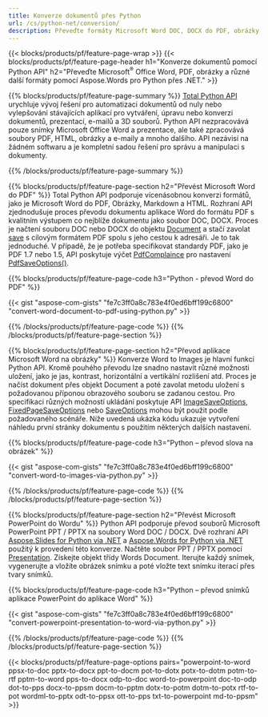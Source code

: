 ```yaml
---
title: Konverze dokumentů přes Python 
url: /cs/python-net/conversion/
description: Převeďte formáty Microsoft Word DOC, DOCX do PDF, obrázky a další, stejně jako prezentační snímky, e-mailové zprávy a 3D obrázky, jen několik řádků kódu Python.
---
```


{{< blocks/products/pf/feature-page-wrap >}}
{{< blocks/products/pf/feature-page-header h1="Konverze dokumentů pomocí Python API" h2="Převeďte Microsoft<sup>&reg;</sup> Office Word, PDF, obrázky a různé další formáty pomocí Aspose.Words pro Python přes .NET." >}}

{{% blocks/products/pf/feature-page-summary %}}
[Total Python API](https://products.aspose.com/total/python-net/) urychluje vývoj řešení pro automatizaci dokumentů od nuly nebo vylepšování stávajících aplikací pro vytváření, úpravu nebo konverzi dokumentů, prezentací, e-mailů a 3D souborů. Python API nezpracovává pouze snímky Microsoft Office Word a prezentace, ale také zpracovává soubory PDF, HTML, obrázky a e-maily a mnoho dalšího. API nezávisí na žádném softwaru a je kompletní sadou řešení pro správu a manipulaci s dokumenty.

{{% /blocks/products/pf/feature-page-summary  %}}

{{% blocks/products/pf/feature-page-section  h2="Převést Microsoft Word do PDF" %}}
Total Python API podporuje vícenásobnou konverzi formátů, jako je Microsoft Word do PDF, Obrázky, Markdown a HTML. Rozhraní API zjednodušuje proces převodu dokumentu aplikace Word do formátu PDF s kvalitním výstupem co nejblíže dokumentu jako soubor DOC, DOCX. Proces je načtení souboru DOC nebo DOCX do objektu [Document](https://reference.aspose.com/words/python-net/aspose.words/document/) a stačí zavolat [save](https://reference.aspose.com/words/python-net/aspose.words/document/save/) s cílovým formátem PDF spolu s jeho cestou k adresáři. Je to tak jednoduché. V případě, že je potřeba specifikovat standardy PDF, jako je PDF 1.7 nebo 1.5, API poskytuje výčet [PdfComplaince](https://reference.aspose.com/words/python-net/aspose.words.saving/pdfcompliance/) pro nastavení [PdfSaveOptions()](https://reference.aspose.com/words/python-net/aspose.words.saving/pdfsaveoptions/). 

{{% blocks/products/pf/feature-page-code h3="Python - převod Word do PDF" %}}

{{< gist "aspose-com-gists" "fe7c3ff0a8c783e4f0ed6bff199c6800" "convert-word-document-to-pdf-using-python.py" >}}

{{% /blocks/products/pf/feature-page-code  %}}
{{% /blocks/products/pf/feature-page-section %}}

{{% blocks/products/pf/feature-page-section  h2="Převod aplikace Microsoft Word na obrázky" %}}
Konverze Word to Images je hlavní funkcí Python API. Kromě pouhého převodu lze snadno nastavit různé možnosti uložení, jako je jas, kontrast, horizontální a vertikální rozlišení atd. Proces je načíst dokument přes objekt Document a poté zavolat metodu uložení s požadovanou příponou obrazového souboru se zadanou cestou. Pro specifikaci různých možností ukládání poskytuje API [ImageSaveOptions](https://reference.aspose.com/words/python-net/aspose.words.saving/imagesaveoptions/), [FixedPageSaveOptions](https://reference.aspose.com/words/python-net/aspose.words.saving/fixedpagesaveoptions/) nebo [SaveOptions](https://reference.aspose.com/words/python-net/aspose.words.saving/saveoptions/) mohou být použit podle požadovaného scénáře. Níže uvedená ukázka kódu ukazuje vytvoření náhledu první stránky dokumentu s použitím některých dalších nastavení.

{{% blocks/products/pf/feature-page-code h3="Python – převod slova na obrázek" %}}

{{< gist "aspose-com-gists" "fe7c3ff0a8c783e4f0ed6bff199c6800" "convert-word-to-images-via-python.py" >}}

{{% /blocks/products/pf/feature-page-code  %}}
{{% /blocks/products/pf/feature-page-section %}}

{{% blocks/products/pf/feature-page-section  h2="Převést Microsoft PowerPoint do Wordu" %}}
Python API podporuje převod souborů Microsoft PowerPoint PPT / PPTX na soubory Word DOC / DOCX. Dvě rozhraní API [Aspose.Slides for Python via .NET](https://products.aspose.com/slides/python-net/) a [Aspose.Words for Python via .NET](https://products.aspose.com/words/python-net/) použitý k provedení této konverze. Načtěte soubor PPT / PPTX pomocí [Presentation](https://reference.aspose.com/slides/python-net/aspose.slides/presentation/). Získejte objekt třídy Words Document. Iterujte každý snímek, vygenerujte a vložíte obrázek snímku a poté vložte text snímku iterací přes tvary snímků.

{{% blocks/products/pf/feature-page-code h3="Python – převod snímků aplikace PowerPoint do aplikace Word" %}}

{{< gist "aspose-com-gists" "fe7c3ff0a8c783e4f0ed6bff199c6800" "convert-powerpoint-presentation-to-word-via-python.py" >}}


{{% /blocks/products/pf/feature-page-code  %}}
{{% /blocks/products/pf/feature-page-section %}}


{{< blocks/products/pf/feature-page-options pairs="powerpoint-to-word ppsx-to-doc pptx-to-docx ppt-to-docm pot-to-dotx potx-to-dotm potm-to-rtf pptm-to-word pps-to-docx odp-to-doc word-to-powerpoint doc-to-odp dot-to-pps docx-to-ppsm docm-to-pptm dotx-to-potm dotm-to-potx rtf-to-pot wordml-to-pptx odt-to-ppsx ott-to-pps txt-to-powerpoint md-to-ppsm" >}}